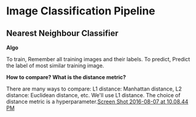 # Image Classification Pipeline

## Nearest Neighbour Classifier

**Algo**

To train, Remember all training images and their labels. To predict, Predict the label of most similar training image.

**How to compare? What is the distance metric?**

There are many ways to compare: L1 distance: Manhattan distance, L2 distance: Euclidean distance, etc. We'll use L1 distance. The choice of distance metric is a hyperparameter.[Screen Shot 2016-08-07 at 10.08.44 PM](/lectures/img/lec_2/Screen%20Shot%202018-03-23%20at%205.33.55%20AM.png)
